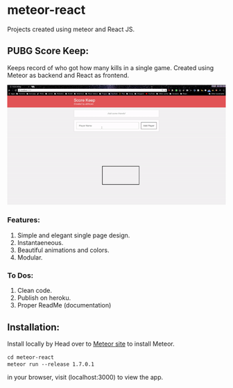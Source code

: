 # meteor-react
Projects created using meteor and React JS.
## PUBG Score Keep:
Keeps record of who got how many kills in a single game.
Created using Meteor as backend and React as frontend.

![demo.gif](https://github.com/abhioxic/meteor-react/blob/master/public/demo.gif)


### Features:
  1. Simple and elegant single page design.
  2. Instantaeneous.
  3. Beautiful animations and colors.
  4. Modular.

### To Dos:
  1. Clean code.
  2. Publish on heroku.
  3. Proper ReadMe (documentation)
  
## Installation:
Install locally by
  Head over to [Meteor site](https://www.meteor.com) to install Meteor.
```git clone https://github.com/abhioxic/meteor-react.git
cd meteor-react
meteor run --release 1.7.0.1
```
in your browser, visit (localhost:3000) to view the app.
